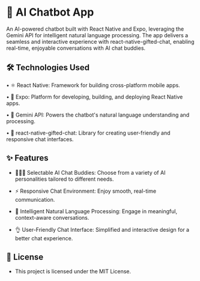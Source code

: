 
# 🤖 AI Chatbot App

An AI-powered chatbot built with React Native and Expo, leveraging the Gemini API for intelligent natural language processing. The app delivers a seamless and interactive experience with react-native-gifted-chat, enabling real-time, enjoyable conversations with AI chat buddies.
## 🛠️ Technologies Used

• ⚛️ React Native: Framework for building cross-platform mobile apps.

• 🚀 Expo: Platform for developing, building, and deploying React Native apps.

• 🌟 Gemini API: Powers the chatbot's natural language understanding and processing.

• 💬 react-native-gifted-chat: Library for creating user-friendly and responsive chat interfaces.







## ✨ Features
- 🧑‍🤝‍🧑 Selectable AI Chat Buddies: Choose from a variety of AI personalities tailored to different needs.






- ⚡ Responsive Chat Environment: Enjoy smooth, real-time communication.
- 🧠 Intelligent Natural Language Processing: Engage in meaningful, context-aware conversations.

- 👌 User-Friendly Chat Interface: Simplified and interactive design for a better chat experience.


## 📜 License

- This project is licensed under the MIT License.

